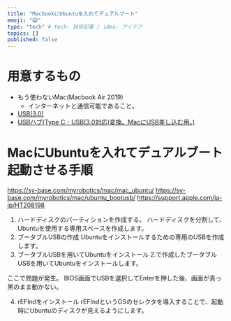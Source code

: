 ```yaml
---
title: "MacbookにUbuntuを入れてデュアルブート"
emoji: "😺"
type: "tech" # tech: 技術記事 / idea: アイデア
topics: []
published: false
---
```


# 用意するもの
- もう使わないMac(Macbook Air 2019)
  - インターネットと通信可能であること。
- [USB(3.0)](https://www.amazon.co.jp/gp/product/B00TMYO5LK/ref=ppx_yo_dt_b_asin_title_o00_s00?ie=UTF8&psc=1)
- [USBハブ(Type C - USB(3.0対応)変換。MacにUSB差し込む用。)](https://www.amazon.co.jp/gp/product/B097MBFCXK/ref=ppx_yo_dt_b_asin_title_o00_s00?ie=UTF8&psc=1)

# MacにUbuntuを入れてデュアルブート起動させる手順

https://sy-base.com/myrobotics/mac/mac_ubuntu/
https://sy-base.com/myrobotics/mac/ubuntu_bootusb/
https://support.apple.com/ja-jp/HT208198

1. ハードディスクのパーティションを作成する。
ハードディスクを分割して、Ubuntuを使用する専用スペースを作成します。
2. ブータブルUSBの作成
Ubuntuをインストールするための専用のUSBを作成します。
3. ブータブルUSBを用いてUbuntuをインストール
2.で作成したブータブルUSBを用いてUbuntuをインストールします。

ここで問題が発生。
BIOS画面でUSBを選択してEnterを押した後、画面が真っ黒のまま動かない。


4. rEFIndをインストール
rEFIndというOSのセレクタを導入することで、起動時にUbuntuのディスクが見えるようにします。